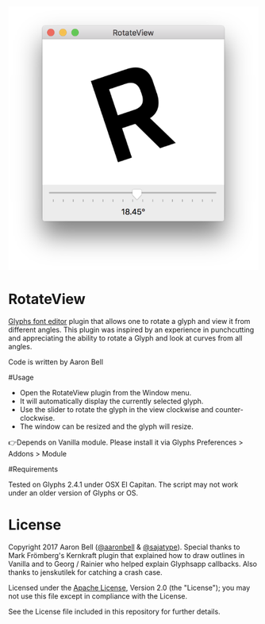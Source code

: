 ![RotateView window](RotateView-1.png "RotateView")

# RotateView
[Glyphs font editor](http://glyphsapp.com/) plugin that allows one to rotate a glyph and view it from different angles. This plugin was inspired by an experience in punchcutting and appreciating the ability to rotate a Glyph and look at curves from all angles. 

Code is written by Aaron Bell

#Usage

* Open the RotateView plugin from the Window menu. 
* It will automatically display the currently selected glyph. 
* Use the slider to rotate the glyph in the view clockwise and counter-clockwise.
* The window can be resized and the glyph will resize. 

👉Depends on Vanilla module. Please install it via Glyphs Preferences > Addons > Module

#Requirements

Tested on Glyphs 2.4.1 under OSX El Capitan. The script may not work under an older version of Glyphs or OS. 

# License

Copyright 2017 Aaron Bell ([@aaronbell](http://twitter.com/aaronbell) & [@sajatype](http://twitter.com/sajatype)). Special thanks to Mark Frömberg's Kernkraft plugin that explained how to draw outlines in Vanilla and to Georg / Rainier who helped explain Glyphsapp callbacks. Also thanks to jenskutilek for catching a crash case. 

Licensed under the [Apache License](http://www.apache.org/licenses/LICENSE-2.0), Version 2.0 (the "License"); you may not use this file except in compliance with the License.

See the License file included in this repository for further details.
